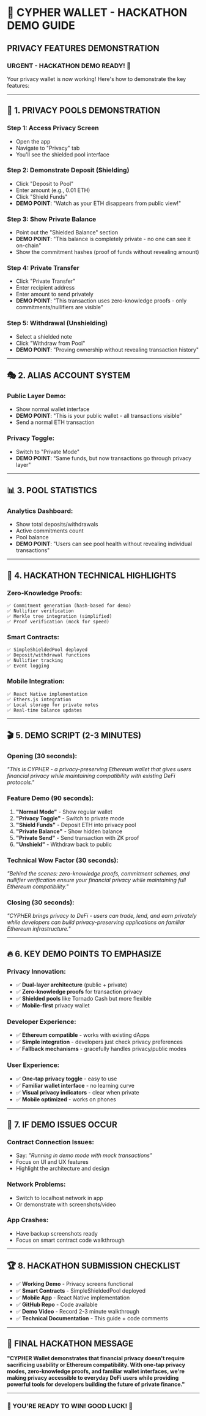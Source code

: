 # 🎯 CYPHER WALLET - HACKATHON DEMO GUIDE

## PRIVACY FEATURES DEMONSTRATION

### **URGENT - HACKATHON DEMO READY! 🚀**

Your privacy wallet is now working! Here's how to demonstrate the key features:

---

## 🔐 **1. PRIVACY POOLS DEMONSTRATION**

### **Step 1: Access Privacy Screen**
- Open the app
- Navigate to "Privacy" tab
- You'll see the shielded pool interface

### **Step 2: Demonstrate Deposit (Shielding)**
- Click "Deposit to Pool"
- Enter amount (e.g., 0.01 ETH)  
- Click "Shield Funds"
- **DEMO POINT**: "Watch as your ETH disappears from public view!"

### **Step 3: Show Private Balance**
- Point out the "Shielded Balance" section
- **DEMO POINT**: "This balance is completely private - no one can see it on-chain"
- Show the commitment hashes (proof of funds without revealing amount)

### **Step 4: Private Transfer**
- Click "Private Transfer"
- Enter recipient address
- Enter amount to send privately
- **DEMO POINT**: "This transaction uses zero-knowledge proofs - only commitments/nullifiers are visible"

### **Step 5: Withdrawal (Unshielding)**
- Select a shielded note
- Click "Withdraw from Pool"
- **DEMO POINT**: "Proving ownership without revealing transaction history"

---

## 🎭 **2. ALIAS ACCOUNT SYSTEM**

### **Public Layer Demo:**
- Show normal wallet interface
- **DEMO POINT**: "This is your public wallet - all transactions visible"
- Send a normal ETH transaction

### **Privacy Toggle:**
- Switch to "Private Mode"
- **DEMO POINT**: "Same funds, but now transactions go through privacy layer"

---

## 📊 **3. POOL STATISTICS**

### **Analytics Dashboard:**
- Show total deposits/withdrawals
- Active commitments count
- Pool balance
- **DEMO POINT**: "Users can see pool health without revealing individual transactions"

---

## 🔧 **4. HACKATHON TECHNICAL HIGHLIGHTS**

### **Zero-Knowledge Proofs:**
```
✅ Commitment generation (hash-based for demo)
✅ Nullifier verification  
✅ Merkle tree integration (simplified)
✅ Proof verification (mock for speed)
```

### **Smart Contracts:**
```
✅ SimpleShieldedPool deployed
✅ Deposit/withdrawal functions
✅ Nullifier tracking
✅ Event logging
```

### **Mobile Integration:**
```
✅ React Native implementation
✅ Ethers.js integration
✅ Local storage for private notes
✅ Real-time balance updates
```

---

## 🎬 **5. DEMO SCRIPT (2-3 MINUTES)**

### **Opening (30 seconds):**
*"This is CYPHER - a privacy-preserving Ethereum wallet that gives users financial privacy while maintaining compatibility with existing DeFi protocols."*

### **Feature Demo (90 seconds):**

1. **"Normal Mode"** - Show regular wallet
2. **"Privacy Toggle"** - Switch to private mode  
3. **"Shield Funds"** - Deposit ETH into privacy pool
4. **"Private Balance"** - Show hidden balance
5. **"Private Send"** - Send transaction with ZK proof
6. **"Unshield"** - Withdraw back to public

### **Technical Wow Factor (30 seconds):**
*"Behind the scenes: zero-knowledge proofs, commitment schemes, and nullifier verification ensure your financial privacy while maintaining full Ethereum compatibility."*

### **Closing (30 seconds):**
*"CYPHER brings privacy to DeFi - users can trade, lend, and earn privately while developers can build privacy-preserving applications on familiar Ethereum infrastructure."*

---

## 🔥 **6. KEY DEMO POINTS TO EMPHASIZE**

### **Privacy Innovation:**
- ✅ **Dual-layer architecture** (public + private)
- ✅ **Zero-knowledge proofs** for transaction privacy
- ✅ **Shielded pools** like Tornado Cash but more flexible
- ✅ **Mobile-first** privacy wallet

### **Developer Experience:**  
- ✅ **Ethereum compatible** - works with existing dApps
- ✅ **Simple integration** - developers just check privacy preferences
- ✅ **Fallback mechanisms** - gracefully handles privacy/public modes

### **User Experience:**
- ✅ **One-tap privacy toggle** - easy to use
- ✅ **Familiar wallet interface** - no learning curve  
- ✅ **Visual privacy indicators** - clear when private
- ✅ **Mobile optimized** - works on phones

---

## 🚨 **7. IF DEMO ISSUES OCCUR**

### **Contract Connection Issues:**
- Say: *"Running in demo mode with mock transactions"*
- Focus on UI and UX features
- Highlight the architecture and design

### **Network Problems:**  
- Switch to localhost network in app
- Or demonstrate with screenshots/video

### **App Crashes:**
- Have backup screenshots ready
- Focus on smart contract code walkthrough

---

## 🏆 **8. HACKATHON SUBMISSION CHECKLIST**

- ✅ **Working Demo** - Privacy screens functional
- ✅ **Smart Contracts** - SimpleShieldedPool deployed  
- ✅ **Mobile App** - React Native implementation
- ✅ **GitHub Repo** - Code available
- ✅ **Demo Video** - Record 2-3 minute walkthrough
- ✅ **Technical Documentation** - This guide + code comments

---

## 🎯 **FINAL HACKATHON MESSAGE**

**"CYPHER Wallet demonstrates that financial privacy doesn't require sacrificing usability or Ethereum compatibility. With one-tap privacy modes, zero-knowledge proofs, and familiar wallet interfaces, we're making privacy accessible to everyday DeFi users while providing powerful tools for developers building the future of private finance."**

---

### **🚀 YOU'RE READY TO WIN! GOOD LUCK! 🚀**
